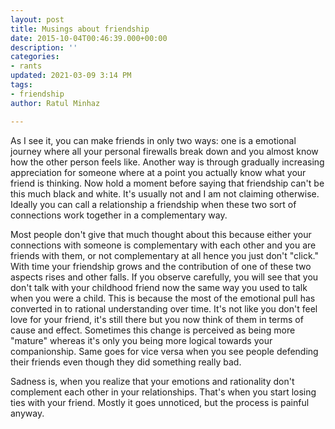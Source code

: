 ```yaml
---
layout: post
title: Musings about friendship
date: 2015-10-04T00:46:39.000+00:00
description: ''
categories:
- rants
updated: 2021-03-09 3:14 PM
tags:
- friendship
author: Ratul Minhaz

---
```

As I see it, you can make friends in only two ways: one is a emotional journey
where all your personal firewalls break down and you almost know how the other
person feels like. Another way is through gradually increasing appreciation for
someone where at a point you actually know what your friend is thinking. Now
hold a moment before saying that friendship can't be this much black and white.
It's usually not and I am not claiming otherwise. Ideally you can call a
relationship a friendship when these two sort of connections work together in a
complementary way.  

Most people don't give that much thought about this because either your
connections with someone is complementary with each other and you are friends
with them, or not complementary at all hence you just don't "click." With time
your friendship grows and the contribution of one of these two aspects rises and
other falls. If you observe carefully, you will see that you don't talk with
your childhood friend now the same way you used to talk when you were a child.
This is because the most of the emotional pull has converted in to rational
understanding over time. It's not like you don't feel love for your friend, it's
still there but you now think of them in terms of cause and effect. Sometimes
this change is perceived as being more "mature" whereas it's only you being more
logical towards your companionship. Same goes for vice versa when you see people
defending their friends even though they did something really bad.  

Sadness is, when you realize that your emotions and rationality don't complement
each other in your relationships. That's when you start losing ties with your
friend. Mostly it goes unnoticed, but the process is painful anyway.